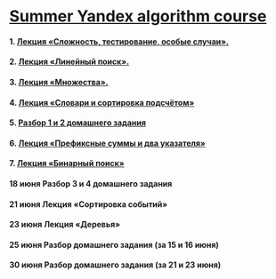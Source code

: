 # [Summer Yandex algorithm course](https://yandex.ru/yaintern/algorithm-training)
 
#### 1. [Лекция «Сложность, тестирование, особые случаи».](https://youtu.be/QLhqYNsPIVo) 

#### 2. [Лекция «Линейный поиск».](https://youtu.be/SKwB41FrGgU)

#### 3. [Лекция «Множества».](https://youtu.be/PUpmV2ieIHA)
#### 4. [Лекция «Словари и сортировка подсчётом»](https://www.youtube.com/watch?v=Nb5mW1yWVSs)

#### 5. [Разбор 1 и 2 домашнего задания](https://youtu.be/mdJdB7On4AM)
#### 6.	[Лекция «Префиксные суммы и два указателя»](https://youtu.be/de28y8Dcvkg)

#### 7. [Лекция «Бинарный поиск»](https://youtu.be/YENpZexHfuk)

#### 18 июня 	Разбор 3 и 4 домашнего задания 

#### 21 июня 	Лекция «Сортировка событий»
#### 23 июня 	Лекция «Деревья»

#### 25 июня 	Разбор домашнего задания (за 15 и 16 июня)

#### 30 июня 	Разбор домашнего задания (за 21 и 23 июня)
